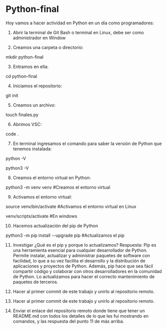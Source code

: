 # Python-final

Hoy vamos a hacer actividad en Python en un día como programadores:

1. Abrir la terminal de Git Bash o terminal en Linux, debe ser como administrador en Window

2. Creamos una carpeta o directorio: 

mkdir python-final

3. Entramos en ella: 

cd python-final

4. Iniciamos el repositorio:

git init

5. Creamos un archivo:

touch finales.py

6. Abrimos VSC:

code .

7. En terminal ingresamos el comando para saber la versión de Python que tenemos instalada:

python -V

python3 -V

8. Creamos el entorno virtual en Python:

python3 -m venv venv #Creamos el entorno virtual

9. Activamos el entorno virtual:

source venv/bin/activate #Activamos el entorno virtual en Linux

venv/scripts/activate #En windows

10. Hacemos actualización del pip de Python

python3 -m pip install --upgrade pip #Actualizamos el pip

11. Investigar ¿Qué es el pip y porque lo actualizamos?
    Respuesta: Pip es una herramienta esencial para cualquier desarrollador de Python.
    Permite instalar, actualizar y administrar paquetes de software con facilidad, lo que a su vez facilita el desarrollo y la distribución de aplicaciones y proyectos de Python.
    Además, pip hace que sea fácil compartir código y colaborar con otros desarrolladores en la comunidad de Python.
     Lo actualizamos para hacer el correcto mantenimiento de paquetes de terceros.
13. Hacer al primer commit de este trabajo y unirlo al repositorio remoto.

14. Hacer al primer commit de este trabajo y unirlo al repositorio remoto.

15. Enviar el enlace del repositorio remoto donde tiene que tener un README.md con todos los detalles de lo que les fui mostrando en comandos, y las respuesta del punto 11 de más arriba.
